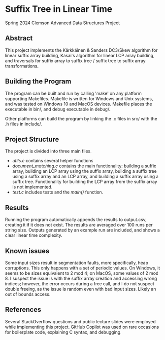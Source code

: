 # Suffix Tree in Linear Time

Spring 2024 Clemson Advanced Data Structures Project

## Abstract

This project implements the Kärkkäinen & Sanders DC3/Skew algorithm for linear suffix array building, Kasai's algorithm for linear LCP array building, and traversals for suffix array to suffix tree / suffix tree to suffix array transformations.

## Building the Program

The program can be built and run by calling 'make' on any platform supporting Makefiles. Makefile is written for Windows and Unix systems, and was tested on Windows 10 and MacOS devices. Makefile places the executable in bin/, and debug executable in debug/.

Other platforms can build the program by linking the .c files in src/ with the .h files in include/.

## Project Structure

The project is divided into three main files.

- *utils.c* contains several helper functions
- *document_matching.c* contains the main functionality: building a suffix array, building an LCP array using the suffix array, building a suffix tree using a suffix array and an LCP array, and building a suffix array using a suffix tree. Functionality for building the LCP array from the suffix array is not implemented.
- *test.c* includes tests and the *main()* function.

## Results

Running the program automatically appends the results to output.csv, creating it if it does not exist. The results are averaged over 100 runs per string size. Outputs generated by an example run are included, and shows a clear linear time complexity.

## Known issues

Some input sizes result in segmentation faults, more specifically, heap corruptions. This only happens with a set of periodic values. On Windows, it seems to be sizes equivalent to 2 mod 4; on MacOS, some values of 2 mod 8. I suspect the issue is with the suffix array creation and accessing wrong indices; however, the error occurs during a free call, and I do not suspect double freeing, as the issue is random even with bad input sizes. Likely an out of bounds access.

## References

Several StackOverflow questions and public lecture slides were employed while implementing this project. GitHub Copilot was used on rare occasions for boilerplate code, explaining C syntax, and debugging.